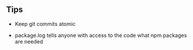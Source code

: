 ## Tips

- Keep git commits atomic

- package.log tells anyone with access to the code what npm packages are needed
